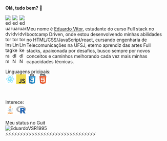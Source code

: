  <b>Olá, tudo bem? 👋</b>
 <br>
 
 <a href="https://www.instagram.com/eduardvitor8/">
  <img align="left" alt="eduardvitor Instagram" width="22px" src="https://raw.githubusercontent.com/hussainweb/hussainweb/main/icons/instagram.png" />
</a>
 <a href="https://www.linkedin.com/in/eduardo-vitor-58a395239/">
  <img  align="left" alt="eduardvitor LinkedIN" width="22px" src="https://raw.githubusercontent.com/peterthehan/peterthehan/master/assets/linkedin.svg" />
<a href="mailto:eduardvitor7@gmail.com">
  <img  align="left" alt="eduardvitor LinkedIN" width="22px" src="https://cdn.icon-icons.com/icons2/272/PNG/512/Gmail_29991.png" />
</a>
 <br>
 <br>
 Meu nome é <a href="https://www.linkedin.com/in/eduardo-vitor-58a395239/">Eduardo Vitor</a>, estudante do curso Full stack no bootcamp Driven, onde estou desenvolvendo minhas abilidades no HTML/CSS/JavaScript/react, cursando engenharia de Telecomunicações na UFSJ, eterno aprendiz das artes Full stacks, apaixonada por desafios, busco sempre por novos conceitos e caminhos melhorando cada vez mais minhas capacidades técnicas.  
 </br>
<p>
 
Linguagens pricipais:<br>
<img height="30" src="https://raw.githubusercontent.com/github/explore/80688e429a7d4ef2fca1e82350fe8e3517d3494d/topics/react/react.png" >
<img height="30" src="https://raw.githubusercontent.com/github/explore/80688e429a7d4ef2fca1e82350fe8e3517d3494d/topics/javascript/javascript.png">
<img height="30" src="https://raw.githubusercontent.com/github/explore/80688e429a7d4ef2fca1e82350fe8e3517d3494d/topics/css/css.png">
<img height="30" src="https://raw.githubusercontent.com/github/explore/80688e429a7d4ef2fca1e82350fe8e3517d3494d/topics/html/html.png" >

<br/>

 Interece:<br>
<img height="30" src="https://raw.githubusercontent.com/github/explore/80688e429a7d4ef2fca1e82350fe8e3517d3494d/topics/java/java.png">
<img height="30" src="https://raw.githubusercontent.com/github/explore/80688e429a7d4ef2fca1e82350fe8e3517d3494d/topics/r/r.png">
</p>

 Meu status no Guit<br>
<img src="https://github-readme-stats.vercel.app/api?username=EduardoVSR1995&show_icons=true&theme=gotham" alt="EduardoVSR1995" />
 <br>
⚡⚡⚡⚡⚡⚡⚡⚡⚡⚡⚡⚡⚡⚡⚡⚡⚡⚡⚡⚡⚡⚡⚡⚡⚡⚡⚡⚡⚡⚡⚡ 



